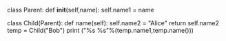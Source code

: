 class Parent:
    def __init__(self,name):
        self.name1 = name

class Child(Parent):
    def name(self):
        self.name2 = "Alice"
            return self.name2
temp = Child("Bob")
print ("%s %s"%(temp.name1,temp.name()))